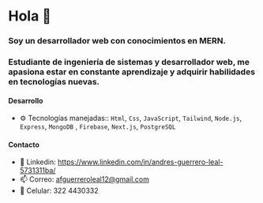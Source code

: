# Hola 👋

### Soy un desarrollador web con conocimientos en MERN.

### Estudiante de ingeniería de sistemas y desarrollador web, me apasiona estar en constante aprendizaje y adquirir habilidades en tecnologías nuevas.

#### Desarrollo

- ⚙️  Tecnologías manejadas:: `Html`, `Css`, `JavaScript`, `Tailwind`, `Node.js`, `Express`, `MongoDB` , `Firebase`, `Next.js`, `PostgreSQL`

#### Contacto

- 💬 Linkedin:   https://www.linkedin.com/in/andres-guerrero-leal-5731311ba/
- 📫 Correo:     afguerreroleal12@gmail.com
- 📱 Celular:    322 4430332

